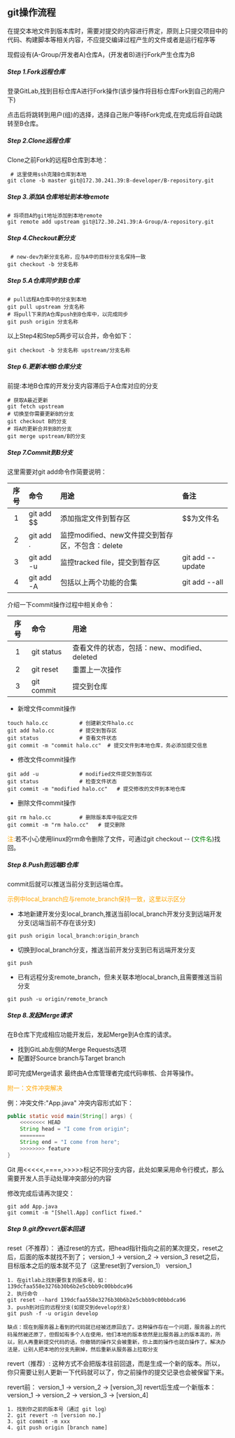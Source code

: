<h2>git操作流程</h2>

在提交本地文件到版本库时，需要对提交的内容进行界定，原则上只提交项目中的代码、构建脚本等相关内容，不应提交编译过程产生的文件或者是运行程序等

现假设有(A-Group/开发者A)仓库A，(开发者B)进行Fork产生仓库为B

<h5>Step 1.Fork远程仓库</h5>

登录GitLab,找到目标仓库A进行Fork操作(该步操作将目标仓库Fork到自己的用户下)

点击后将跳转到用户(组)的选择，选择自己账户等待Fork完成,在完成后将自动跳转至B仓库。

<h5>Step 2.Clone远程仓库</h5>

Clone之前Fork的远程B仓库到本地：

``` shell
 # 这里使用ssh克隆B仓库到本地
git clone -b master git@172.30.241.39:B-developer/B-repository.git

```

<h5>Step 3.添加A仓库地址到本地remote</h5>

``` shell
# 将项目A的git地址添加到本地remote
git remote add upstream git@172.30.241.39:A-Group/A-repository.git  
```

<h5>Step 4.Checkout新分支</h5>

``` shell
 # new-dev为新分支名称，应与A中的目标分支名保持一致
git checkout -b 分支名称
```

<h5>Step 5.A仓库同步到B仓库</h5>

``` shell
# pull远程A仓库中的分支到本地
git pull upstream 分支名称
# 将pull下来的A仓库push到B仓库中，以完成同步
git push origin 分支名称
```
以上Step4和Step5两步可以合并，命令如下：

``` shell
git checkout -b 分支名称 upstream/分支名称

```

<h5>Step 6.更新本地B仓库分支</h5>

前提:本地B仓库的开发分支内容滞后于A仓库对应的分支

``` shell
# 获取A最近更新
git fetch upstream
# 切换至你需要更新B的分支
git checkout B的分支
# 将A的更新合并到B的分支
git merge upstream/B的分支
```

<h5>Step 7.Commit到B分支</h5>

这里需要对git add命令作简要说明：

序号|命令|用途|备注
:-:|:-|:-|:-
1|git add $$ |添加指定文件到暂存区|$$为文件名
2|git add .|监控modified、new文件提交到暂存区，不包含：delete|
3|git add -u|监控tracked file，提交到暂存区|git add --update
4|git add -A|包括以上两个功能的合集|git add --all

介绍一下commit操作过程中相关命令：

序号|命令|用途
:-:|:-|:-
1|git status|查看文件的状态，包括：new、modified、deleted
2|git reset|重置上一次操作
3|git commit|提交到仓库

* 新增文件commit操作
``` shell
touch halo.cc          # 创建新文件halo.cc
git add halo.cc        # 提交到暂存区
git status             # 查看文件状态
git commit -m "commit halo.cc"  # 提交文件到本地仓库，务必添加提交信息
```
* 修改文件commit操作
``` shell
git add -u             # modified文件提交到暂存区
git status             # 检查文件状态
git commit -m "modified halo.cc"   # 提交修改的文件到本地仓库
```
* 删除文件commit操作
``` shell
git rm halo.cc         # 删除版本库中指定文件
git commit -m "rm halo.cc"   # 提交删除
```
<font color="orange">注:</font>若不小心使用linux的rm命令删除了文件，可通过git checkout -- (<font color="green">文件名</font>)找回。

<h5>Step 8.Push到远端B仓库</h5>

commit后就可以推送当前分支到远端仓库。

<font color="orange">示例中local_branch应与remote_branch保持一致，这里以示区分</font>

* 本地新建开发分支local_branch,推送当前local_branch开发分支到远端开发分支(远端当前不存在该分支)
``` shell
git push origin local_branch:origin_branch
```
* 切换到local_branch分支，推送当前开发分支到已有远端开发分支
``` shell
git push
```
* 已有远程分支remote_branch，但未关联本地local_branch,且需要推送当前分支
``` shell
git push -u origin/remote_branch    
```

<h5>Step 8.发起Merge请求</h5>

在B仓库下完成相应功能开发后，发起Merge到A仓库的请求。

* 找到GitLab左侧的Merge Requests选项
* 配置好Source branch与Target branch

即可完成Merge请求
最终由A仓库管理者完成代码审核、合并等操作。

<font color="orange">附一：文件冲突解决</font>

例：冲突文件:"App.java"
冲突内容形式如下：
``` java
public static void main(String[] args) {
    <<<<<<<< HEAD
    String head = "I come from origin";
    ========
    String end = "I come from here";
    >>>>>>>> feature
}
```
Git 用<<<<<,====,>>>>>标记不同分支内容，此处如果采用命令行模式，那么需要开发人员手动处理冲突部分的内容

修改完成后请再次提交：
``` shell
git add App.java
git commit -m "[Shell.App] conflict fixed."
```

##### Step 9.git的revert版本回退
reset（不推荐）： 通过reset的方式，把head指针指向之前的某次提交，reset之后，后面的版本就找不到了；
    version_1 -> version_2 -> version_3
    reset之后，目标版本之后的版本就不见了（这里reset到了version_1）
    version_1

    1. 在gitlab上找到要恢复的版本号，如：139dcfaa558e3276b30b6b2e5cbbb9c00bbdca96
    2. 执行命令
    git reset --hard 139dcfaa558e3276b30b6b2e5cbbb9c00bbdca96
    3. push到对应的远程分支(如提交到develop分支)
    git push -f -u origin develop

    缺点：现在到服务器上看到的代码就已经被还原回去了。这种操作存在一个问题，服务器上的代码虽然被还原了，但假如有多个人在使用，他们本地的版本依然是比服务器上的版本高的，所以，别人再重新提交代码的话，你撤销的操作又会被重新，你上面的操作也就白操作了。解决办法是，让别人把本地的分支先删掉，然后重新从服务器上拉取分支



revert（推荐）:
 这种方式不会把版本往前回退，而是生成一个新的版本。所以，你只需要让别人更新一下代码就可以了，你之前操作的提交记录也会被保留下来。

 revert前：
    version_1 -> version_2 -> [version_3]
 revert后生成一个新版本：
    version_1 -> version_2 -> version_3 -> [version_4]

    1. 找到你之前的版本号（通过 git log）
    2. git revert -n [version no.]
    3. git commit -m xxx 
    4. git push origin [branch name]

